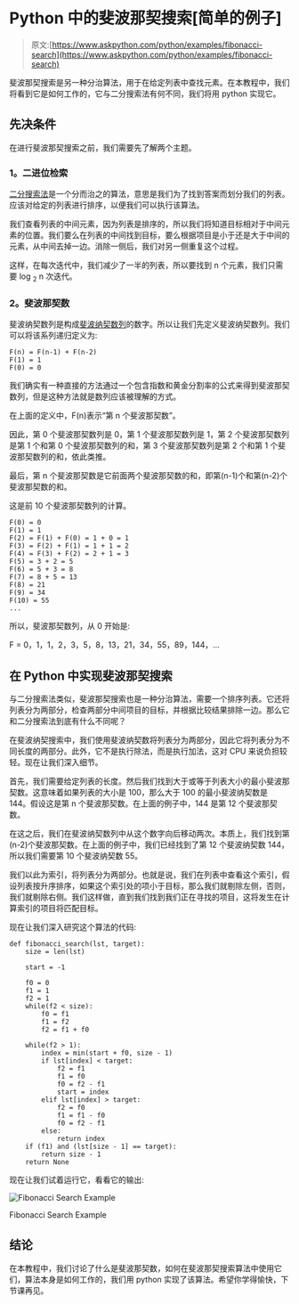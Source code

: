 # Python 中的斐波那契搜索[简单的例子]

> 原文:[https://www.askpython.com/python/examples/fibonacci-search](https://www.askpython.com/python/examples/fibonacci-search)

斐波那契搜索是另一种分治算法，用于在给定列表中查找元素。在本教程中，我们将看到它是如何工作的，它与二分搜索法有何不同，我们将用 python 实现它。

## 先决条件

在进行斐波那契搜索之前，我们需要先了解两个主题。

### 1。二进位检索

[二分搜索法](https://www.askpython.com/python/examples/binary-search-algorithm-in-python)是一个分而治之的算法，意思是我们为了找到答案而划分我们的列表。应该对给定的列表进行排序，以便我们可以执行该算法。

我们查看列表的中间元素，因为列表是排序的，所以我们将知道目标相对于中间元素的位置。我们要么在列表的中间找到目标，要么根据项目是小于还是大于中间的元素，从中间去掉一边。消除一侧后，我们对另一侧重复这个过程。

这样，在每次迭代中，我们减少了一半的列表，所以要找到 n 个元素，我们只需要 log <sub>2</sub> n 次迭代。

### 2。斐波那契数

斐波纳契数列是构成[斐波纳契数列](https://www.askpython.com/python/python-recursion-function)的数字。所以让我们先定义斐波纳契数列。我们可以将该系列递归定义为:

```
F(n) = F(n-1) + F(n-2)
F(1) = 1
F(0) = 0

```

我们确实有一种直接的方法通过一个包含指数和黄金分割率的公式来得到斐波那契数列，但是这种方法就是数列应该被理解的方式。

在上面的定义中，F(n)表示“第 n 个斐波那契数”。

因此，第 0 个斐波那契数列是 0，第 1 个斐波那契数列是 1，第 2 个斐波那契数列是第 1 个和第 0 个斐波那契数列的和，第 3 个斐波那契数列是第 2 个和第 1 个斐波那契数列的和，依此类推。

最后，第 n 个斐波那契数是它前面两个斐波那契数的和，即第(n-1)个和第(n-2)个斐波那契数的和。

这是前 10 个斐波那契数列的计算。

```
F(0) = 0
F(1) = 1
F(2) = F(1) + F(0) = 1 + 0 = 1
F(3) = F(2) + F(1) = 1 + 1 = 2
F(4) = F(3) + F(2) = 2 + 1 = 3
F(5) = 3 + 2 = 5
F(6) = 5 + 3 = 8
F(7) = 8 + 5 = 13
F(8) = 21
F(9) = 34
F(10) = 55
...

```

所以，斐波那契数列，从 0 开始是:

F = 0，1，1，2，3，5，8，13，21，34，55，89，144，…

## 在 Python 中实现斐波那契搜索

与二分搜索法类似，斐波那契搜索也是一种分治算法，需要一个排序列表。它还将列表分为两部分，检查两部分中间项目的目标，并根据比较结果排除一边。那么它和二分搜索法到底有什么不同呢？

在斐波纳契搜索中，我们使用斐波纳契数将列表分为两部分，因此它将列表分为不同长度的两部分。此外，它不是执行除法，而是执行加法，这对 CPU 来说负担较轻。现在让我们深入细节。

首先，我们需要给定列表的长度。然后我们找到大于或等于列表大小的最小斐波那契数。这意味着如果列表的大小是 100，那么大于 100 的最小斐波纳契数是 144。假设这是第 n 个斐波那契数。在上面的例子中，144 是第 12 个斐波那契数。

在这之后，我们在斐波纳契数列中从这个数字向后移动两次。本质上，我们找到第(n-2)个斐波那契数。在上面的例子中，我们已经找到了第 12 个斐波纳契数 144，所以我们需要第 10 个斐波纳契数 55。

我们以此为索引，将列表分为两部分。也就是说，我们在列表中查看这个索引，假设列表按升序排序，如果这个索引处的项小于目标，那么我们就剔除左侧，否则，我们就剔除右侧。我们这样做，直到我们找到我们正在寻找的项目，这将发生在计算索引的项目将匹配目标。

现在让我们深入研究这个算法的代码:

```
def fibonacci_search(lst, target):
    size = len(lst)

    start = -1

    f0 = 0
    f1 = 1
    f2 = 1
    while(f2 < size):
        f0 = f1
        f1 = f2
        f2 = f1 + f0

    while(f2 > 1):
        index = min(start + f0, size - 1)
        if lst[index] < target:
            f2 = f1
            f1 = f0
            f0 = f2 - f1
            start = index
        elif lst[index] > target:
            f2 = f0
            f1 = f1 - f0
            f0 = f2 - f1
        else:
            return index
    if (f1) and (lst[size - 1] == target):
        return size - 1
    return None

```

现在让我们试着运行它，看看它的输出:

![Fibonacci Search Example](../Images/7c444cae9a47e8bfec9876e8625b3135.png)

Fibonacci Search Example

## 结论

在本教程中，我们讨论了什么是斐波那契数，如何在斐波那契搜索算法中使用它们，算法本身是如何工作的，我们用 python 实现了该算法。希望你学得愉快，下节课再见。